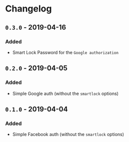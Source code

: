 # Changelog

## `0.3.0` - 2019-04-16
### Added
- Smart Lock Password for the `Google authorization`

## `0.2.0` - 2019-04-05
### Added
- Simple Google auth (without the `smartlock` options)

## `0.1.0` - 2019-04-04
### Added
- Simple Facebook auth (without the `smartlock` options)
